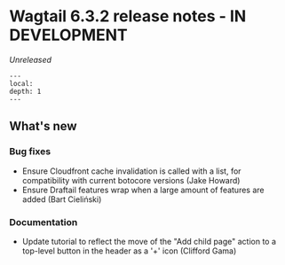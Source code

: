 # Wagtail 6.3.2 release notes - IN DEVELOPMENT

_Unreleased_

```{contents}
---
local:
depth: 1
---
```

## What's new

### Bug fixes

 * Ensure Cloudfront cache invalidation is called with a list, for compatibility with current botocore versions (Jake Howard)
 * Ensure Draftail features wrap when a large amount of features are added (Bart Cieliński)

### Documentation

 * Update tutorial to reflect the move of the "Add child page" action to a top-level button in the header as a '+' icon (Clifford Gama)

